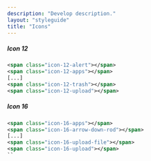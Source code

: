 ```yaml
---
description: "Develop description."
layout: "styleguide"
title: "Icons"
---
```


##### Icon 12

<div class="group-demo">
  <span title="icon-12-alert" class="icon-12-alert"></span>
  <span title="icon-12-apps" class="icon-12-apps"></span>
  <span title="icon-12-arrow-down-rod" class="icon-12-arrow-down-rod"></span>
  <span title="icon-12-arrow-down-short" class="icon-12-arrow-down-short"></span>
  <span title="icon-12-arrow-increase" class="icon-12-arrow-increase"></span>
  <span title="icon-12-arrow-left-rod" class="icon-12-arrow-left-rod"></span>
  <span title="icon-12-arrow-left-short" class="icon-12-arrow-left-short"></span>
  <span title="icon-12-arrow-right-rod" class="icon-12-arrow-right-rod"></span>
  <span title="icon-12-arrow-right-short" class="icon-12-arrow-right-short"></span>
  <span title="icon-12-arrow-up-rod" class="icon-12-arrow-up-rod"></span>
  <span title="icon-12-arrow-up-short" class="icon-12-arrow-up-short"></span>
  <span title="icon-12-arrows-expand" class="icon-12-arrows-expand"></span>
  <span title="icon-12-arrows" class="icon-12-arrows"></span>
  <span title="icon-12-balloon-topic" class="icon-12-balloon-topic"></span>
  <span title="icon-12-bell-off" class="icon-12-bell-off"></span>
  <span title="icon-12-bell" class="icon-12-bell"></span>
  <span title="icon-12-bookmark" class="icon-12-bookmark"></span>
  <span title="icon-12-briefcase" class="icon-12-briefcase"></span>
  <span title="icon-12-bug" class="icon-12-bug"></span>
  <span title="icon-12-building" class="icon-12-building"></span>
  <span title="icon-12-camera" class="icon-12-camera"></span>
  <span title="icon-12-card" class="icon-12-card"></span>
  <span title="icon-12-cart" class="icon-12-cart"></span>
  <span title="icon-12-check" class="icon-12-check"></span>
  <span title="icon-12-clock" class="icon-12-clock"></span>
  <span title="icon-12-close-short" class="icon-12-close-short"></span>
  <span title="icon-12-cloud" class="icon-12-cloud"></span>
  <span title="icon-12-code-file" class="icon-12-code-file"></span>
  <span title="icon-12-collections" class="icon-12-collections"></span>
  <span title="icon-12-database" class="icon-12-database"></span>
  <span title="icon-12-download" class="icon-12-download"></span>
  <span title="icon-12-ellipses" class="icon-12-ellipses"></span>
  <span title="icon-12-exclamation" class="icon-12-exclamation"></span>
  <span title="icon-12-external" class="icon-12-external"></span>
  <span title="icon-12-eye-off" class="icon-12-eye-off"></span>
  <span title="icon-12-eye" class="icon-12-eye"></span>
  <span title="icon-12-facebook" class="icon-12-facebook"></span>
  <span title="icon-12-file" class="icon-12-file"></span>
  <span title="icon-12-flag" class="icon-12-flag"></span>
  <span title="icon-12-flash-off" class="icon-12-flash-off"></span>
  <span title="icon-12-flash" class="icon-12-flash"></span>
  <span title="icon-12-folder" class="icon-12-folder"></span>
  <span title="icon-12-forbidden" class="icon-12-forbidden"></span>
  <span title="icon-12-fork" class="icon-12-fork"></span>
  <span title="icon-12-gear" class="icon-12-gear"></span>
  <span title="icon-12-github" class="icon-12-github"></span>
  <span title="icon-12-google" class="icon-12-google"></span>
  <span title="icon-12-graph" class="icon-12-graph"></span>
  <span title="icon-12-groups" class="icon-12-groups"></span>
  <span title="icon-12-hash" class="icon-12-hash"></span>
  <span title="icon-12-heart-full" class="icon-12-heart-full"></span>
  <span title="icon-12-house" class="icon-12-house"></span>
  <span title="icon-12-image" class="icon-12-image"></span>
  <span title="icon-12-info-card" class="icon-12-info-card"></span>
  <span title="icon-12-info" class="icon-12-info"></span>
  <span title="icon-12-leave" class="icon-12-leave"></span>
  <span title="icon-12-link" class="icon-12-link"></span>
  <span title="icon-12-lock" class="icon-12-lock"></span>
  <span title="icon-12-magnifier" class="icon-12-magnifier"></span>
  <span title="icon-12-mail" class="icon-12-mail"></span>
  <span title="icon-12-map" class="icon-12-map"></span>
  <span title="icon-12-menu" class="icon-12-menu"></span>
  <span title="icon-12-minus" class="icon-12-minus"></span>
  <span title="icon-12-module" class="icon-12-module"></span>
  <span title="icon-12-overlap" class="icon-12-overlap"></span>
  <span title="icon-12-pause" class="icon-12-pause"></span>
  <span title="icon-12-pen" class="icon-12-pen"></span>
  <span title="icon-12-people" class="icon-12-people"></span>
  <span title="icon-12-person-card-2" class="icon-12-person-card-2"></span>
  <span title="icon-12-person-card-3" class="icon-12-person-card-3"></span>
  <span title="icon-12-person" class="icon-12-person"></span>
  <span title="icon-12-persons" class="icon-12-persons"></span>
  <span title="icon-12-pin" class="icon-12-pin"></span>
  <span title="icon-12-play" class="icon-12-play"></span>
  <span title="icon-12-plus" class="icon-12-plus"></span>
  <span title="icon-12-post" class="icon-12-post"></span>
  <span title="icon-12-rocket" class="icon-12-rocket"></span>
  <span title="icon-12-spinner-double-arrow" class="icon-12-spinner-double-arrow"></span>
  <span title="icon-12-star" class="icon-12-star"></span>
  <span title="icon-12-table" class="icon-12-table"></span>
  <span title="icon-12-trash" class="icon-12-trash"></span>
  <span title="icon-12-twitter" class="icon-12-twitter"></span>
  <span title="icon-12-upload" class="icon-12-upload"></span>
</div>

```xml
<span class="icon-12-alert"></span>
<span class="icon-12-apps"></span>
[...]
<span class="icon-12-trash"></span>
<span class="icon-12-upload"></span>
```

##### Icon 16

<div class="group-demo">
  <span title="icon-16-alert" class="icon-16-alert"></span>
  <span title="icon-16-apps" class="icon-16-apps"></span>
  <span title="icon-16-arrow-down-rod" class="icon-16-arrow-down-rod"></span>
  <span title="icon-16-arrow-down-short" class="icon-16-arrow-down-short"></span>
  <span title="icon-16-arrow-left-rod" class="icon-16-arrow-left-rod"></span>
  <span title="icon-16-arrow-left-short" class="icon-16-arrow-left-short"></span>
  <span title="icon-16-arrow-right-rod" class="icon-16-arrow-right-rod"></span>
  <span title="icon-16-arrow-right-short" class="icon-16-arrow-right-short"></span>
  <span title="icon-16-arrow-up-rod" class="icon-16-arrow-up-rod"></span>
  <span title="icon-16-arrow-up-short" class="icon-16-arrow-up-short"></span>
  <span title="icon-16-balloon-topic" class="icon-16-balloon-topic"></span>
  <span title="icon-16-bell-off" class="icon-16-bell-off"></span>
  <span title="icon-16-bell" class="icon-16-bell"></span>
  <span title="icon-16-bookmark" class="icon-16-bookmark"></span>
  <span title="icon-16-building" class="icon-16-building"></span>
  <span title="icon-16-bullhorn" class="icon-16-bullhorn"></span>
  <span title="icon-16-calendar" class="icon-16-calendar"></span>
  <span title="icon-16-camera" class="icon-16-camera"></span>
  <span title="icon-16-cancel" class="icon-16-cancel"></span>
  <span title="icon-16-cart" class="icon-16-cart"></span>
  <span title="icon-16-checkbox-checked" class="icon-16-checkbox-checked"></span>
  <span title="icon-16-checkbox-indeterminate" class="icon-16-checkbox-indeterminate"></span>
  <span title="icon-16-checkbox-unchecked" class="icon-16-checkbox-unchecked"></span>
  <span title="icon-16-checkmark" class="icon-16-checkmark"></span>
  <span title="icon-16-circle-arrow" class="icon-16-circle-arrow"></span>
  <span title="icon-16-clear" class="icon-16-clear"></span>
  <span title="icon-16-clip" class="icon-16-clip"></span>
  <span title="icon-16-clock" class="icon-16-clock"></span>
  <span title="icon-16-cloud" class="icon-16-cloud"></span>
  <span title="icon-16-code-file" class="icon-16-code-file"></span>
  <span title="icon-16-command-line" class="icon-16-command-line"></span>
  <span title="icon-16-contract" class="icon-16-contract"></span>
  <span title="icon-16-cup" class="icon-16-cup"></span>
  <span title="icon-16-database" class="icon-16-database"></span>
  <span title="icon-16-download" class="icon-16-download"></span>
  <span title="icon-16-dribbble" class="icon-16-dribbble"></span>
  <span title="icon-16-ellipsis-vertical" class="icon-16-ellipsis-vertical"></span>
  <span title="icon-16-ellipsis" class="icon-16-ellipsis"></span>
  <span title="icon-16-expand" class="icon-16-expand"></span>
  <span title="icon-16-external" class="icon-16-external"></span>
  <span title="icon-16-eye" class="icon-16-eye"></span>
  <span title="icon-16-facebook" class="icon-16-facebook"></span>
  <span title="icon-16-filter" class="icon-16-filter"></span>
  <span title="icon-16-flash-off" class="icon-16-flash-off"></span>
  <span title="icon-16-flash" class="icon-16-flash"></span>
  <span title="icon-16-folder" class="icon-16-folder"></span>
  <span title="icon-16-fork" class="icon-16-fork"></span>
  <span title="icon-16-gear" class="icon-16-gear"></span>
  <span title="icon-16-github" class="icon-16-github"></span>
  <span title="icon-16-globe" class="icon-16-globe"></span>
  <span title="icon-16-google" class="icon-16-google"></span>
  <span title="icon-16-graph" class="icon-16-graph"></span>
  <span title="icon-16-groups" class="icon-16-groups"></span>
  <span title="icon-16-hammer" class="icon-16-hammer"></span>
  <span title="icon-16-hash" class="icon-16-hash"></span>
  <span title="icon-16-heart-full" class="icon-16-heart-full"></span>
  <span title="icon-16-house" class="icon-16-house"></span>
  <span title="icon-16-image" class="icon-16-image"></span>
  <span title="icon-16-info" class="icon-16-info"></span>
  <span title="icon-16-layout" class="icon-16-layout"></span>
  <span title="icon-16-liferay-logo-2-tiny" class="icon-16-liferay-logo-2-tiny"></span>
  <span title="icon-16-link" class="icon-16-link"></span>
  <span title="icon-16-linkedin" class="icon-16-linkedin"></span>
  <span title="icon-16-lock" class="icon-16-lock"></span>
  <span title="icon-16-loop" class="icon-16-loop"></span>
  <span title="icon-16-magnifier" class="icon-16-magnifier"></span>
  <span title="icon-16-mail-full" class="icon-16-mail-full"></span>
  <span title="icon-16-mail-off" class="icon-16-mail-off"></span>
  <span title="icon-16-markdown" class="icon-16-markdown"></span>
  <span title="icon-16-menu" class="icon-16-menu"></span>
  <span title="icon-16-minus" class="icon-16-minus"></span>
  <span title="icon-16-module" class="icon-16-module"></span>
  <span title="icon-16-nodejs" class="icon-16-nodejs"></span>
  <span title="icon-16-org_chart" class="icon-16-org_chart"></span>
  <span title="icon-16-pause" class="icon-16-pause"></span>
  <span title="icon-16-pen" class="icon-16-pen"></span>
  <span title="icon-16-people" class="icon-16-people"></span>
  <span title="icon-16-person-card" class="icon-16-person-card"></span>
  <span title="icon-16-person" class="icon-16-person"></span>
  <span title="icon-16-persons" class="icon-16-persons"></span>
  <span title="icon-16-phone-business" class="icon-16-phone-business"></span>
  <span title="icon-16-phone-house" class="icon-16-phone-house"></span>
  <span title="icon-16-phone-work" class="icon-16-phone-work"></span>
  <span title="icon-16-phone" class="icon-16-phone"></span>
  <span title="icon-16-play" class="icon-16-play"></span>
  <span title="icon-16-plus" class="icon-16-plus"></span>
  <span title="icon-16-power-button" class="icon-16-power-button"></span>
  <span title="icon-16-radio-checked" class="icon-16-radio-checked"></span>
  <span title="icon-16-radio-unchecked" class="icon-16-radio-unchecked"></span>
  <span title="icon-16-send" class="icon-16-send"></span>
  <span title="icon-16-server" class="icon-16-server"></span>
  <span title="icon-16-skype" class="icon-16-skype"></span>
  <span title="icon-16-speaker_off" class="icon-16-speaker_off"></span>
  <span title="icon-16-speaker_on" class="icon-16-speaker_on"></span>
  <span title="icon-16-speedometer" class="icon-16-speedometer"></span>
  <span title="icon-16-spinner-double-arrows" class="icon-16-spinner-double-arrows"></span>
  <span title="icon-16-spinner-single-arrow" class="icon-16-spinner-single-arrow"></span>
  <span title="icon-16-star" class="icon-16-star"></span>
  <span title="icon-16-streams" class="icon-16-streams"></span>
  <span title="icon-16-swift" class="icon-16-swift"></span>
  <span title="icon-16-table" class="icon-16-table"></span>
  <span title="icon-16-tag" class="icon-16-tag"></span>
  <span title="icon-16-thumb-down" class="icon-16-thumb-down"></span>
  <span title="icon-16-thumb-up" class="icon-16-thumb-up"></span>
  <span title="icon-16-trash" class="icon-16-trash"></span>
  <span title="icon-16-twitter" class="icon-16-twitter"></span>
  <span title="icon-16-upload-file" class="icon-16-upload-file"></span>
  <span title="icon-16-upload" class="icon-16-upload"></span>
</div>

```xml
<span class="icon-16-apps"></span>
<span class="icon-16-arrow-down-rod"></span>
[...]
<span class="icon-16-upload-file"></span>
<span class="icon-16-upload"></span>
``
